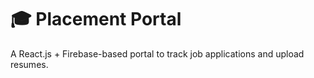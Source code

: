 # 🎓 Placement Portal

A React.js + Firebase-based portal to track job applications and upload resumes.
